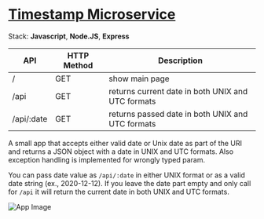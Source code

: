 # [Timestamp Microservice](https://www.freecodecamp.org/learn/apis-and-microservices/apis-and-microservices-projects/timestamp-microservice)

Stack: **Javascript**, **Node.JS**, **Express**

| API        | HTTP Method | Description                                       |
| ---------- | ----------- | ------------------------------------------------- |
| /          | GET         | show main page                                    |
| /api       | GET         | returns current date in both UNIX and UTC formats |
| /api/:date | GET         | returns passed date in both UNIX and UTC formats  |

A small app that accepts either valid date or Unix date as part of the URI and returns a JSON object with a date in UNIX and UTC formats. Also exception handling is implemented for wrongly typed param.

You can pass date value as `/api/:date` in either UNIX format or as a valid date string (ex., 2020-12-12). If you leave the date part empty and only call for `/api` it will return the current date in both UNIX and UTC formats.

![App Image](https://i.imgur.com/woYpCeq.png)
